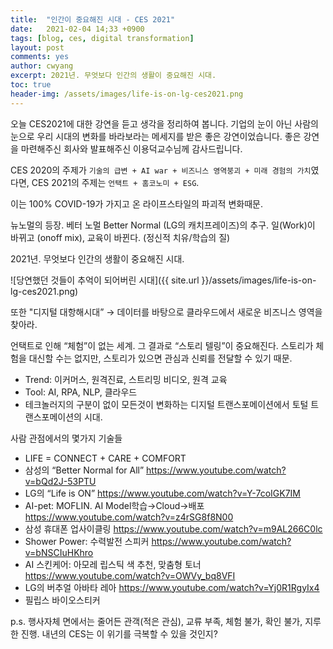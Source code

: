 ```yaml
---
title:  "인간이 중요해진 시대 - CES 2021"
date:   2021-02-04 14;33 +0900
tags: [blog, ces, digital transformation]
layout: post
comments: yes
author: cwyang
excerpt: 2021년. 무엇보다 인간의 생활이 중요해진 시대.
toc: true
header-img: /assets/images/life-is-on-lg-ces2021.png
---
```

오늘 CES2021에 대한 강연을 듣고 생각을 정리하여 봅니다. 기업의 눈이 아닌 사람의 눈으로 우리 시대의 변화를 바라보라는 메세지를 받은 좋은 강연이었습니다. 좋은 강연을 마련해주신 회사와 발표해주신 이용덕교수님께 감사드립니다.


CES 2020의 주제가 `기술의 급변 + AI war + 비즈니스 영역붕괴 + 미래 경험의 가치`였다면,
CES 2021의 주제는 `언택트 + 홈코노미 + ESG`.
 
이는 100% COVID-19가 가지고 온 라이프스타일의 파괴적 변화때문.

뉴노멀의 등장. 베터 노멀 Better Normal (LG의 캐치프레이즈)의 추구. 일(Work)이 바뀌고 (onoff mix), 교육이 바뀐다. (정신적 치유/학습의 질)

2021년. 무엇보다 인간의 생활이 중요해진 시대.

![당연했던 것들이 추억이 되어버린 시대]({{ site.url }}/assets/images/life-is-on-lg-ces2021.png)


또한 "디지털 대항해시대” → 데이터를 바탕으로 클라우드에서 새로운 비즈니스 영역을 찾아라.

언택트로 인해 “체험”이 없는 세계.
그 결과로
“스토리 텔링”이 중요해진다.
스토리가 체험을 대신할 수는 없지만, 스토리가 있으면 관심과 신뢰를 전달할 수 있기 때문.

* Trend: 이커머스, 원격진료, 스트리밍 비디오, 원격 교육
* Tool: AI, RPA, NLP, 클라우드
* 테크놀러지의 구분이 없이 모든것이 변화하는 디지털 트랜스포메이션에서 토털 트랜스포메이션의 시대.


사람 관점에서의 몇가지 기술들
- LIFE = CONNECT + CARE + COMFORT
- 삼성의 “Better Normal for All” https://www.youtube.com/watch?v=bQd2J-53PTU
- LG의 “Life is ON” https://www.youtube.com/watch?v=Y-7coIGK7IM
- AI-pet: MOFLIN. AI Model학습→Cloud→배포 https://www.youtube.com/watch?v=z4rSG8f8N00
- 삼성 휴대폰 업사이클링 https://www.youtube.com/watch?v=m9AL266C0lc
- Shower Power: 수력발전 스피커 https://www.youtube.com/watch?v=bNSCIuHKhro
- AI 스킨케어: 아모레 립스틱 색 추천, 맞춤형 토너 https://www.youtube.com/watch?v=OWVy_bq8VFI
- LG의 버추얼 아바타 레아 https://www.youtube.com/watch?v=Yj0R1RgyIx4
- 필립스 바이오스티커

p.s. 행사자체 면에서는 줄어든 관객(적은 관심), 교류 부족, 체험 불가, 확인 불가, 지루한 진행.
내년의 CES는 이 위기를 극복할 수 있을 것인지?


